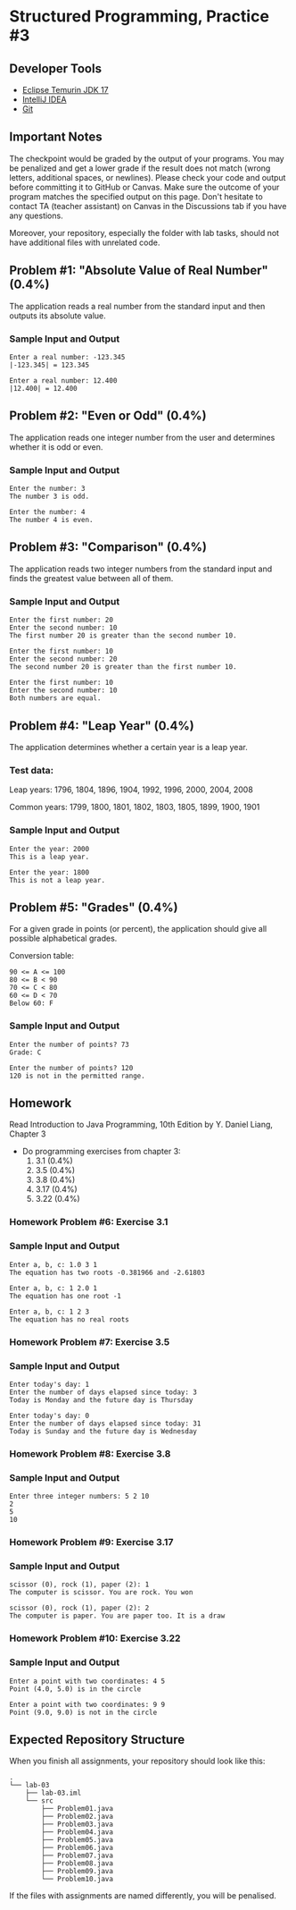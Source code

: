 Structured Programming, Practice #3
===================================

## Developer Tools

* [Eclipse Temurin JDK 17](https://adoptium.net)
* [IntelliJ IDEA](https://www.jetbrains.com/idea/download)
* [Git](https://git-scm.com)

## Important Notes

The checkpoint would be graded by the output of your programs. You may be penalized and get a lower grade if the result does not match (wrong letters, additional spaces, or newlines). Please check your code and output before committing it to GitHub or Canvas. Make sure the outcome of your program matches the specified output on this page. Don't hesitate to contact TA (teacher assistant) on Canvas in the Discussions tab if you have any questions.

Moreover, your repository, especially the folder with lab tasks, should not have additional files with unrelated code.

## Problem #1: "Absolute Value of Real Number" (0.4%)

The application reads a real number from the standard input and then outputs its absolute value.

### Sample Input and Output

```
Enter a real number: -123.345
|-123.345| = 123.345
```

```
Enter a real number: 12.400
|12.400| = 12.400
```

## Problem #2: "Even or Odd" (0.4%)

The application reads one integer number from the user and determines whether it is odd or even.

### Sample Input and Output

```
Enter the number: 3
The number 3 is odd.
```

```
Enter the number: 4
The number 4 is even.
```

## Problem #3: "Comparison" (0.4%)

The application reads two integer numbers from the standard input and finds the greatest
value between all of them.

### Sample Input and Output

```
Enter the first number: 20
Enter the second number: 10
The first number 20 is greater than the second number 10.
```

```
Enter the first number: 10
Enter the second number: 20
The second number 20 is greater than the first number 10.
```

```
Enter the first number: 10
Enter the second number: 10
Both numbers are equal.
```

## Problem #4: "Leap Year" (0.4%)

The application determines whether a certain year is a leap year.

### Test data:

Leap years:
1796, 1804, 1896, 1904, 1992, 1996, 2000, 2004, 2008

Common years:
1799, 1800, 1801, 1802, 1803, 1805, 1899, 1900, 1901

### Sample Input and Output

```
Enter the year: 2000
This is a leap year.
```

```
Enter the year: 1800
This is not a leap year.
```

## Problem #5: "Grades" (0.4%)

For a given grade in points (or percent), the application should give all possible alphabetical grades.

Conversion table:

```
90 <= A <= 100
80 <= B < 90
70 <= C < 80
60 <= D < 70
Below 60: F
```

### Sample Input and Output

```
Enter the number of points? 73
Grade: C
```

```
Enter the number of points? 120
120 is not in the permitted range.
```

## Homework

Read Introduction to Java Programming, 10th Edition by Y. Daniel Liang, Chapter 3

* Do programming exercises from chapter 3:
  1. 3.1 (0.4%)
  2. 3.5 (0.4%)
  3. 3.8 (0.4%)
  4. 3.17 (0.4%)
  5. 3.22 (0.4%)

### Homework Problem #6: Exercise 3.1

### Sample Input and Output

```
Enter a, b, c: 1.0 3 1
The equation has two roots -0.381966 and -2.61803
```

```
Enter a, b, c: 1 2.0 1
The equation has one root -1
```

```
Enter a, b, c: 1 2 3
The equation has no real roots
```

### Homework Problem #7: Exercise 3.5

### Sample Input and Output

```
Enter today's day: 1
Enter the number of days elapsed since today: 3
Today is Monday and the future day is Thursday
```

```
Enter today's day: 0
Enter the number of days elapsed since today: 31
Today is Sunday and the future day is Wednesday
```

### Homework Problem #8: Exercise 3.8

### Sample Input and Output

```
Enter three integer numbers: 5 2 10
2
5
10
```

### Homework Problem #9: Exercise 3.17

### Sample Input and Output

```
scissor (0), rock (1), paper (2): 1
The computer is scissor. You are rock. You won
```

```
scissor (0), rock (1), paper (2): 2
The computer is paper. You are paper too. It is a draw
```

### Homework Problem #10: Exercise 3.22

### Sample Input and Output

```
Enter a point with two coordinates: 4 5
Point (4.0, 5.0) is in the circle
```

```
Enter a point with two coordinates: 9 9
Point (9.0, 9.0) is not in the circle
```

## Expected Repository Structure

When you finish all assignments, your repository should look like this:

```
.
└── lab-03
    ├── lab-03.iml
    └── src
        ├── Problem01.java
        ├── Problem02.java
        ├── Problem03.java
        ├── Problem04.java
        ├── Problem05.java
        ├── Problem06.java
        ├── Problem07.java
        ├── Problem08.java
        ├── Problem09.java
        └── Problem10.java
```

If the files with assignments are named differently, you will be penalised.
